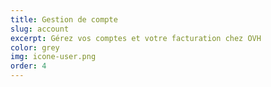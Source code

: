 ```yaml
---
title: Gestion de compte
slug: account
excerpt: Gérez vos comptes et votre facturation chez OVH
color: grey
img: icone-user.png
order: 4
---
```

